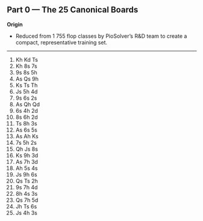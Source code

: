 
## Part 0 — The 25 Canonical Boards

**Origin**  
- Reduced from 1 755 flop classes by PioSolver’s R&D team to create a compact, representative training set.  

---

1. Kh Kd Ts  
2. Kh 8s 7s  
3. 9s 8s 5h  
4. As Qs 9h  
5. Ks Ts Th  
6. Js 5h 4d  
7. 9s 6s 2s  
8. As Qh Qd  
9. 6s 4h 2d  
10. 8s 6h 2d  
11. Ts 8h 3s  
12. As 6s 5s  
13. As Ah Ks  
14. 7s 5h 2s  
15. Qh Js 8s  
16. Ks 9h 3d  
17. As 7h 3d  
18. Ah 5s 4s  
19. Js 9h 6s  
20. Qs Ts 2h  
21. 9s 7h 4d  
22. 8h 4s 3s  
23. Qs 7h 5d  
24. Jh Ts 6s  
25. Js 4h 3s

